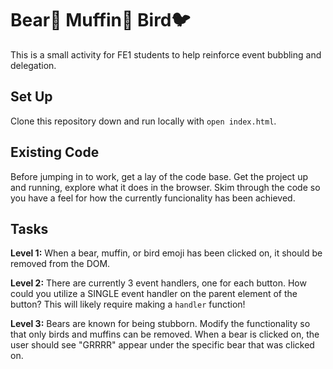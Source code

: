 # Bear🐻 Muffin🧁 Bird🐦

This is a small activity for FE1 students to help reinforce event bubbling and delegation.

## Set Up

Clone this repository down and run locally with `open index.html`.

## Existing Code

Before jumping in to work, get a lay of the code base. Get the project up and running, explore what it does in the browser. Skim through the code so you have a feel for how the currently funcionality has been achieved.

## Tasks

**Level 1:** When a bear, muffin, or bird emoji has been clicked on, it should be removed from the DOM.

**Level 2:** There are currently 3 event handlers, one for each button. How could you utilize a SINGLE event handler on the parent element of the button? This will likely require making a `handler` function! 

**Level 3:** Bears are known for being stubborn. Modify the functionality so that only birds and muffins can be removed. When a bear is clicked on, the user should see "GRRRR" appear under the specific bear that was clicked on.

